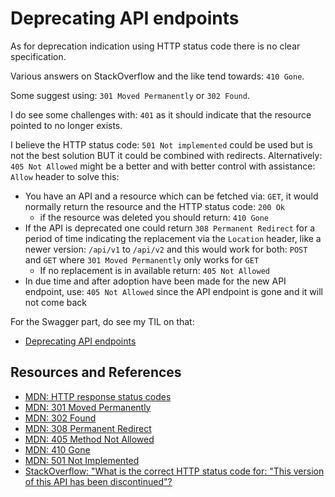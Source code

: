 # Deprecating API endpoints

As for deprecation indication using HTTP status code there is no clear specification.

Various answers on StackOverflow and the like tend towards: `410 Gone`.

Some suggest using: `301 Moved Permanently` or `302 Found`.

I do see some challenges with: `401` as it should indicate that the resource pointed to no longer exists.

I believe the HTTP status code: `501 Not implemented` could be used but is not the best solution BUT it could be combined with redirects. Alternatively: `405 Not Allowed` might be a better and with better control with assistance: `Allow` header to solve this:

- You have an API and a resource which can be fetched via: `GET`, it would normally return the resource and the HTTP status code: `200 Ok`
  - if the resource was deleted you should return: `410 Gone`
- If the API is deprecated one could return `308 Permanent Redirect` for a period of time indicating the replacement via the `Location` header, like a newer version: `/api/v1` to `/api/v2` and this would work for both: `POST` and `GET` where `301 Moved Permanently` only works for `GET`
  - If no replacement is in available return: `405 Not Allowed`
- In due time and after adoption have been made for the new API endpoint, use: `405 Not Allowed` since the API endpoint is gone and it will not come back

For the Swagger part, do see my TIL on that:

- [Deprecating API endpoints](../swagger/deprecating_api_endpoints.md)

## Resources and References

- [MDN: HTTP response status codes](https://developer.mozilla.org/en-US/docs/Web/HTTP/Reference/Status)
- [MDN: 301 Moved Permanently](https://developer.mozilla.org/en-US/docs/Web/HTTP/Reference/Status/301)
- [MDN: 302 Found](https://developer.mozilla.org/en-US/docs/Web/HTTP/Reference/Status/302)
- [MDN: 308 Permanent Redirect](https://developer.mozilla.org/en-US/docs/Web/HTTP/Reference/Status/308)
- [MDN: 405 Method Not Allowed](https://developer.mozilla.org/en-US/docs/Web/HTTP/Reference/Status/405)
- [MDN: 410 Gone](https://developer.mozilla.org/en-US/docs/Web/HTTP/Reference/Status/410)
- [MDN: 501 Not Implemented](https://developer.mozilla.org/en-US/docs/Web/HTTP/Reference/Status/501)
- [StackOverflow: "What is the correct HTTP status code for: "This version of this API has been discontinued"?](https://webmasters.stackexchange.com/questions/71152/what-is-the-correct-http-status-code-for-this-version-of-this-api-has-been-dis)
